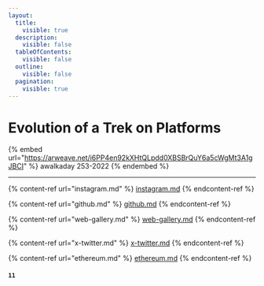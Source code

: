 ```yaml
---
layout:
  title:
    visible: true
  description:
    visible: false
  tableOfContents:
    visible: false
  outline:
    visible: false
  pagination:
    visible: true
---
```


# Evolution of a Trek on Platforms

{% embed url="https://arweave.net/i6PP4en92kXHtQLpdd0XBSBrQuY6a5cWgMt3A1gJBCI" %}
awalkaday 253-2022
{% endembed %}

***

{% content-ref url="instagram.md" %}
[instagram.md](instagram.md)
{% endcontent-ref %}

{% content-ref url="github.md" %}
[github.md](github.md)
{% endcontent-ref %}

{% content-ref url="web-gallery.md" %}
[web-gallery.md](web-gallery.md)
{% endcontent-ref %}

{% content-ref url="x-twitter.md" %}
[x-twitter.md](x-twitter.md)
{% endcontent-ref %}

{% content-ref url="ethereum.md" %}
[ethereum.md](ethereum.md)
{% endcontent-ref %}

#### `11`
